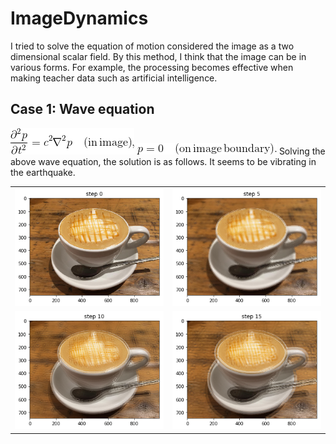 # ImageDynamics
I tried to solve the equation of motion considered the image as a two dimensional scalar field.
By this method, I think that the image can be in various forms.
For example, the processing becomes effective when making teacher data such as artificial intelligence.
## Case 1: Wave equation
<img src="./img/waveeq1.gif"/>
<img src="./img/waveeq2.gif"/>
Solving the above wave equation, the solution is as follows.
It seems to be vibrating in the earthquake.
<table border="0" cellspacing="0" cellpadding="5" bordercolor="#333333">
<tr>
<td><img src="./img/waveeq_caffe0.png"/>
<td><img src="./img/waveeq_caffe5.png"/>
</tr>
<tr>
<td><img src="./img/waveeq_caffe10.png"/>
<td><img src="./img/waveeq_caffe15.png"/>
</tr>
</table>
